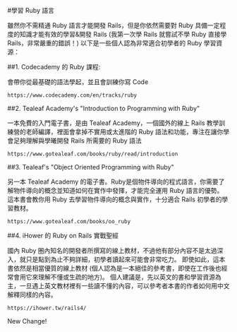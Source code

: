 #學習 Ruby 語言

雖然你不需精通 Ruby 語言才能開發 Rails，但是你依然需要對 Ruby 具備一定程度的知識才能有效的學習&開發 Rails (我第一次學 Rails 就嘗試不學 Ruby 直接學 Rails，非常嚴重的錯誤！) 以下是一些個人認為非常適合初學者的 Ruby 學習資源：

##1. Codecademy 的 Ruby 課程:

會帶你從最基礎的語法學起，並且會訓練你寫 Code

```
https://www.codecademy.com/en/tracks/ruby
```

##2. Tealeaf Academy's "Introduction to Programming with Ruby"

一本免費的入門電子書，是由 Tealeaf Academy，一個國外的線上 Rails 教學訓練營的老師編譯，裡面會拿掉不實用或太進階的 Ruby 語法和功能，專注在讓你學會足夠理解與學曦開發 Rails 所需要的 Ruby 語法

```
https://www.gotealeaf.com/books/ruby/read/introduction
```

##3. Tealeaf's "Object Oriented Programming with Ruby"

另一本 Tealeaf Academy 的電子書。Ruby是個物件導向的程式語言，你需要了解物件導向的概念並知道如何在實作中發揮，才能完全運用 Ruby 語言的優勢。 這本書會教你用 Ruby 去學習物件導向的概念與實作，十分適合 Rails 初學者的學習教材。

```
https://www.gotealeaf.com/books/oo_ruby
```

##4. iHower 的 Ruby on Rails 實戰聖經

國內 Ruby 圈內知名的開發者所撰寫的線上教材，不過他有部分內容不是太過深入，就只是點到為止不夠詳細，初學者讀起來可能會非常吃力。 即使如此，這本書依然是相當優質的線上教材 (個人認為是一本絕佳的參考書，即使在工作後也經常會用它來理解不懂或生疏的地方)。
個人建議是，先以英文的書和學習資源為主，一旦遇上英文教材裡有一些讀不懂的內容，可以參考者本書的作者如何用中文解釋同樣的內容。 

```
https://ihower.tw/rails4/
```

New Change!
